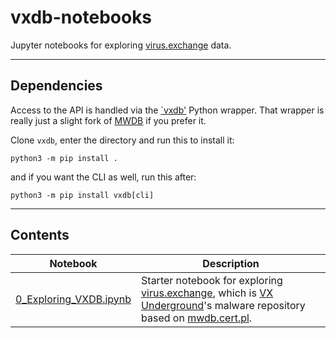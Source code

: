 # vxdb-notebooks
Jupyter notebooks for exploring [virus.exchange](virus.exchange) data.

------------------------

## Dependencies
Access to the API is handled via the [`vxdb'](https://github.com/backchannelinc/vxdb) Python wrapper. That wrapper is really just a slight fork of [MWDB](https://mwdb.cert.pl/) if you prefer it.

Clone `vxdb`, enter the directory and run this to install it:
```
python3 -m pip install .
```
and if you want the CLI as well, run this after:
```
python3 -m pip install vxdb[cli]
```

------------------------

## Contents

| Notebook | Description |
| --- | --- | 
| [0_Exploring_VXDB.ipynb](./0_Exploring_VXDB.ipynb) | Starter notebook for exploring [virus.exchange](https://virus.exchange), which is [VX Underground](https://www.vx-underground.org/)'s malware repository based on [mwdb.cert.pl](https://mwdb.cert.pl). |